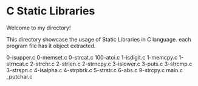 # C Static Libraries

Welcome to my directory!

This directory showcase the usage of Static Libraries in C language.
each program file has it object extracted.


0-isupper.c
0-memset.c
0-strcat.c
100-atoi.c
1-isdigit.c
1-memcpy.c
1-strncat.c
2-strchr.c
2-strlen.c
2-strncpy.c
3-islower.c
3-puts.c
3-strcmp.c
3-strspn.c
4-isalpha.c
4-strpbrk.c
5-strstr.c
6-abs.c
9-strcpy.c
main.c
_putchar.c
